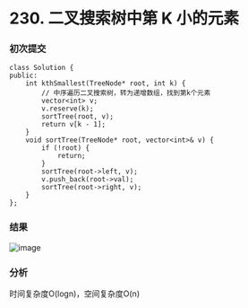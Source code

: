 # 230. 二叉搜索树中第 K 小的元素

### 初次提交
```
class Solution {
public:
    int kthSmallest(TreeNode* root, int k) {
        // 中序遍历二叉搜索树，转为递增数组，找到第k个元素
        vector<int> v;
        v.reserve(k);
        sortTree(root, v);
        return v[k - 1];
    }
    void sortTree(TreeNode* root, vector<int>& v) {
        if (!root) {
            return;
        }
        sortTree(root->left, v);
        v.push_back(root->val);
        sortTree(root->right, v);
    }
};
```

### 结果

![image](https://github.com/user-attachments/assets/e3b62ea7-e41c-4db1-a148-37a02e0e9556)

### 分析

时间复杂度O(logn)，空间复杂度O(n)
